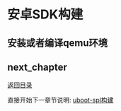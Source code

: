 # 安卓SDK构建

## 安装或者编译qemu环境

## next_chapter

[返回目录](./SUMMARY.md)

直接开始下一章节说明: [uboot-spl构建](./ch02-11.spl_and_tfa.md)
